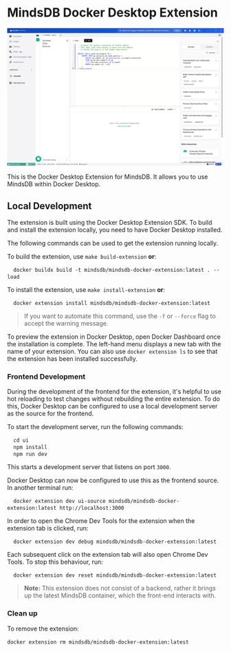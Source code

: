 # MindsDB Docker Desktop Extension

<img width="1458" alt="image" src="assets/mindsdb_screenshot.png">

This is the Docker Desktop Extension for MindsDB. It allows you to use MindsDB within Docker Desktop.

## Local Development

The extension is built using the Docker Desktop Extension SDK. To build and install the extension locally, you need to have Docker Desktop installed.

The following commands can be used to get the extension running locally.

To build the extension, use `make build-extension` **or**:

```shell
  docker buildx build -t mindsdb/mindsdb-docker-extension:latest . --load
```

To install the extension, use `make install-extension` **or**:

```shell
  docker extension install mindsdb/mindsdb-docker-extension:latest
```

> If you want to automate this command, use the `-f` or `--force` flag to accept the warning message.

To preview the extension in Docker Desktop, open Docker Dashboard once the installation is complete. The left-hand menu displays a new tab with the name of your extension. You can also use `docker extension ls` to see that the extension has been installed successfully.

### Frontend Development

During the development of the frontend for the extension, it's helpful to use hot reloading to test changes without rebuilding the entire extension. To do this, Docker Desktop can be configured to use a local development server as the source for the frontend.

To start the development server, run the following commands:

```shell
  cd ui
  npm install
  npm run dev
```

This starts a development server that listens on port `3000`.

Docker Desktop can now be configured to use this as the frontend source. In another terminal run:

```shell
  docker extension dev ui-source mindsdb/mindsdb-docker-extension:latest http://localhost:3000
```

In order to open the Chrome Dev Tools for the extension when the extension tab is clicked, run:

```shell
  docker extension dev debug mindsdb/mindsdb-docker-extension:latest
```

Each subsequent click on the extension tab will also open Chrome Dev Tools. To stop this behaviour, run:

```shell
  docker extension dev reset mindsdb/mindsdb-docker-extension:latest
```

> **Note:** This extension does not consist of a backend, rather it brings up the latest MindsDB container, which the front-end interacts with.

### Clean up

To remove the extension:

```shell
docker extension rm mindsdb/mindsdb-docker-extension:latest
```
